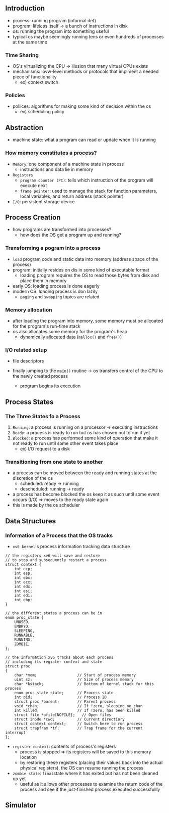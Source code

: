 ## Introduction

- process: running program (informal def)
- program: lifeless itself -> a bunch of instructions in disk
- os: running the program into something useful
- typical os maybe seemingly running tens or even hundreds of processes at the same time

### Time Sharing

- OS's virtualizing the CPU -> illusion that many virtual CPUs exists
- mechanisms: lovw-level methods or protocols that implment a needed piece of functionality
  - ex) context switch

### Policies

- poliices: algorithms for making some kind of decision within the os
  - ex) scheduling policy

## Abstraction

- machine state: what a program can read or update when it is running

### How memory constitutes a process?

- `Memory`: one component of a machine state in process
  - instructions and data lie in memory
- `Registers`
  - `program counter (PC)`: tells which instruction of the program will execute next
  - `frame pointer`: used to manage the stack for function parameters, local variables, and return address (stack pointer)
- `I/O`: persistent storage device

## Process Creation

- how programs are transformed into processes?
  - how does the OS get a program up and running?

### Transforming a pogram into a process

- `load` program code and static data into memory (address space of the process)
- program: initially resides on dis in some kind of executable format
  - loading program requires the OS to read those bytes from disk and place them in memory
- early OS: loading process is done eagerly
- modern OS: loading process is don lazily
  - `paging` and `swapping` topics are related

### Memory allocation

- after loading the program into memory, some memory must be allcoated for the program's run-time stack
- os also allocates some memory for the program's heap
  - dynamically allocated data (`malloc()` and `free()`)

### I/O related setup

- file descriptors

- finally jumping to the `main()` routine -> os transfers control of the CPU to the newly created process
  - program begins its execution

## Process States

### The Three States fo a Process

1. `Running`: a process is running on a processor => executing instructions
2. `Ready`: a process is ready to run but os has chosen not to run it yet
3. `Blocked`: a process has performed some kind of operation that make it not ready to run until some other event takes place
   - ex) I/O request to a disk

### Transitioning from one state to another

- a process can be moved between the ready and running states at the discretion of the os
  - scheduled: ready -> running
  - descheduled: running -> ready
- a process has become blocked the os keep it as such until some event occurs (I/O) => moves to the ready state again
- this is made by the os scheduler

## Data Structures

### Information of a Process that the OS tracks

- `xv6 kernel`'s process information tracking data sturcture

```
// the registers xv6 will save and restore
// to stop and subsequently restart a process
struct context {
    int eip;
    int esp;
    int ebx;
    int ecx;
    int edx;
    int esi;
    int edi;
    int ebp;
}

// the different states a process can be in
enum proc_state {
    UNUSED,
    EMBRYO,
    SLEEPING,
    RUNNABLE,
    RUNNING,
    ZOMBIE,
};

// the information xv6 tracks about each process
// including its register context and state
struct proc
{
    char *mem;                  // Start of process memory
    uint sz;                    // Size of process memory
    char *kstack;               // Bottom of kernel stack for this process
    enum proc_state state;      // Process state
    int pid;                    // Process ID
    struct proc *parent;        // Parent process
    void *chan;                 // If !zero, sleeping on chan
    int killed;                 // If !zero, has been killed
    struct file *ofile[NOFILE];   // Open files
    struct inode *cwd;          // Current directiory
    struct context context;     // Switch here to run process
    struct trapfram *tf;        // Trap frame for the current interrupt
};
```

- `register context`: contents of process's registers
  - process is stopped => its registers will be saved to this memory location
  - by restoring these registers (placing their values back into the actual physical registers), the OS can resume running the process
- `zombie state`: `final`state where it has exited but has not been cleaned up yet
  - useful as it allows other processes to examine the return code of the process and see if the just-finished process executed successfullly

## Simulator
